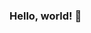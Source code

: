 <!--
<img align="right" src="https://github-profile-summary-cards.vercel.app/api/cards/repos-per-language?username=douking&theme=solarized" />
-->
<!-- 
<a href="https://github.com/anuraghazra/github-readme-stats"></a>
 -->
### Hello, world! 👋

<!--
```
  __,
 (           o  /) _/_
  `.  , , , ,  //  /
(___)(_(_/_(_ //_ (__
             /)
            (/
```
-->

<!--

| <img align="center" src="https://github-readme-stats.vercel.app/api?username=douking&show_icons=true&icon_color=5476ff&text_color=505761&hide_title=true&hide_border=true" alt="DouKing's github stats" /> | <img align="center" src="https://github-readme-stats.vercel.app/api/top-langs/?username=douking&layout=compact&icon_color=5476ff&text_color=505761&hide_border=true" /> |
| ------------- | ------------- |
-->

<!--
**DouKing/DouKing** is a ✨ _special_ ✨ repository because its `README.md` (this file) appears on your GitHub profile.

Here are some ideas to get you started:

- 🔭 I’m currently working on ...
- 🌱 I’m currently learning ...
- 👯 I’m looking to collaborate on ...
- 🤔 I’m looking for help with ...
- 💬 Ask me about ...
- 📫 How to reach me: ...
- 😄 Pronouns: ...
- ⚡ Fun fact: ...
-->

